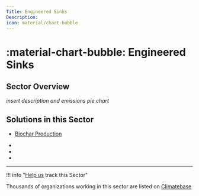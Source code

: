 ```yaml
---
Title: Engineered Sinks
Description: 
icon: material/chart-bubble
---
```


# :material-chart-bubble: Engineered Sinks

## Sector Overview

_insert description and emissions pie chart_


## Solutions in this Sector

- [Biochar Production](../solution-biochar-production)

 -
 -
 -

---

!!! info "[Help us](../../contribute) track this Sector"

Thousands of organizations working in this sector are listed on [Climatebase](https://climatebase.org/organizations)